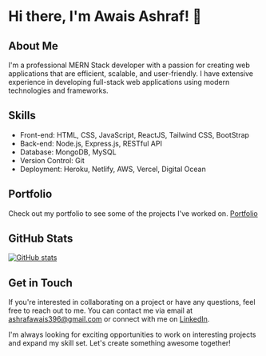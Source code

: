 # Hi there, I'm Awais Ashraf! 👋

## About Me
I'm a professional MERN Stack developer with a passion for creating web applications that are efficient, scalable, and user-friendly. I have extensive experience in developing full-stack web applications using modern technologies and frameworks.

## Skills
- Front-end: HTML, CSS, JavaScript, ReactJS, Tailwind CSS, BootStrap
- Back-end: Node.js, Express.js, RESTful API
- Database: MongoDB, MySQL
- Version Control: Git
- Deployment: Heroku, Netlify, AWS, Vercel, Digital Ocean 

## Portfolio
Check out my portfolio to see some of the projects I've worked on. [Portfolio](https://your-portfolio-link)

## GitHub Stats
[![GitHub stats](https://github-readme-stats.vercel.app/api?username=your-username&count_private=true&show_icons=true&theme=dark)](https://github.com/awais-ashraf-dev)

## Get in Touch
If you're interested in collaborating on a project or have any questions, feel free to reach out to me. You can contact me via email at ashrafawais396@gmail.com or connect with me on [LinkedIn](https://www.linkedin.com/in/awais-ashraf-se).

I'm always looking for exciting opportunities to work on interesting projects and expand my skill set. Let's create something awesome together!



